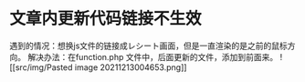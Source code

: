 # 文章内更新代码链接不生效
遇到的情况：想换js文件的链接成レシート画面，但是一直渲染的是之前的鼠标方向。
解决办法：在function.php 文件中，后面更新的文件，添加到前面来。
![[src/img/Pasted image 20211213004653.png]]